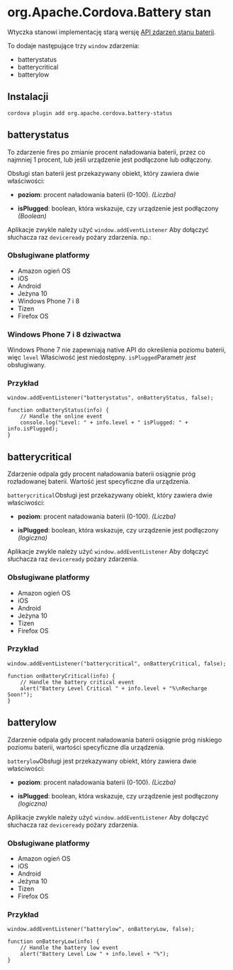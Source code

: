 <!---
    Licensed to the Apache Software Foundation (ASF) under one
    or more contributor license agreements.  See the NOTICE file
    distributed with this work for additional information
    regarding copyright ownership.  The ASF licenses this file
    to you under the Apache License, Version 2.0 (the
    "License"); you may not use this file except in compliance
    with the License.  You may obtain a copy of the License at

      http://www.apache.org/licenses/LICENSE-2.0

    Unless required by applicable law or agreed to in writing,
    software distributed under the License is distributed on an
    "AS IS" BASIS, WITHOUT WARRANTIES OR CONDITIONS OF ANY
    KIND, either express or implied.  See the License for the
    specific language governing permissions and limitations
    under the License.
-->

# org.Apache.Cordova.Battery stan

Wtyczka stanowi implementację starą wersję [API zdarzeń stanu baterii][1].

 [1]: http://www.w3.org/TR/2011/WD-battery-status-20110915/

To dodaje następujące trzy `window` zdarzenia:

*   batterystatus
*   batterycritical
*   batterylow

## Instalacji

    cordova plugin add org.apache.cordova.battery-status
    

## batterystatus

To zdarzenie fires po zmianie procent naładowania baterii, przez co najmniej 1 procent, lub jeśli urządzenie jest podłączone lub odłączony.

Obsługi stan baterii jest przekazywany obiekt, który zawiera dwie właściwości:

*   **poziom**: procent naładowania baterii (0-100). *(Liczba)*

*   **isPlugged**: boolean, która wskazuje, czy urządzenie jest podłączony *(Boolean)*

Aplikacje zwykle należy użyć `window.addEventListener` Aby dołączyć słuchacza raz `deviceready` pożary zdarzenia. np.:

### Obsługiwane platformy

*   Amazon ogień OS
*   iOS
*   Android
*   Jeżyna 10
*   Windows Phone 7 i 8
*   Tizen
*   Firefox OS

### Windows Phone 7 i 8 dziwactwa

Windows Phone 7 nie zapewniają native API do określenia poziomu baterii, więc `level` Właściwość jest niedostępny. `isPlugged`Parametr *jest* obsługiwany.

### Przykład

    window.addEventListener("batterystatus", onBatteryStatus, false);
    
    function onBatteryStatus(info) {
        // Handle the online event
        console.log("Level: " + info.level + " isPlugged: " + info.isPlugged);
    }
    

## batterycritical

Zdarzenie odpala gdy procent naładowania baterii osiągnie próg rozładowanej baterii. Wartość jest specyficzne dla urządzenia.

`batterycritical`Obsługi jest przekazywany obiekt, który zawiera dwie właściwości:

*   **poziom**: procent naładowania baterii (0-100). *(Liczba)*

*   **isPlugged**: boolean, która wskazuje, czy urządzenie jest podłączony *(logiczna)*

Aplikacje zwykle należy użyć `window.addEventListener` Aby dołączyć słuchacza raz `deviceready` pożary zdarzenia.

### Obsługiwane platformy

*   Amazon ogień OS
*   iOS
*   Android
*   Jeżyna 10
*   Tizen
*   Firefox OS

### Przykład

    window.addEventListener("batterycritical", onBatteryCritical, false);
    
    function onBatteryCritical(info) {
        // Handle the battery critical event
        alert("Battery Level Critical " + info.level + "%\nRecharge Soon!");
    }
    

## batterylow

Zdarzenie odpala gdy procent naładowania baterii osiągnie próg niskiego poziomu baterii, wartości specyficzne dla urządzenia.

`batterylow`Obsługi jest przekazywany obiekt, który zawiera dwie właściwości:

*   **poziom**: procent naładowania baterii (0-100). *(Liczba)*

*   **isPlugged**: boolean, która wskazuje, czy urządzenie jest podłączony *(logiczna)*

Aplikacje zwykle należy użyć `window.addEventListener` Aby dołączyć słuchacza raz `deviceready` pożary zdarzenia.

### Obsługiwane platformy

*   Amazon ogień OS
*   iOS
*   Android
*   Jeżyna 10
*   Tizen
*   Firefox OS

### Przykład

    window.addEventListener("batterylow", onBatteryLow, false);
    
    function onBatteryLow(info) {
        // Handle the battery low event
        alert("Battery Level Low " + info.level + "%");
    }
